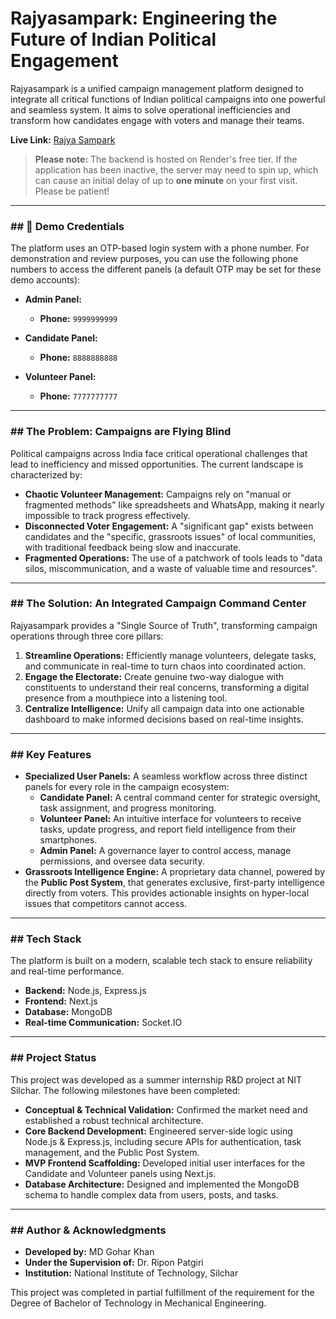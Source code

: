 # Rajyasampark: Engineering the Future of Indian Political Engagement

Rajyasampark is a unified campaign management platform designed to integrate all critical functions of Indian political campaigns into one powerful and seamless system. It aims to solve operational inefficiencies and transform how candidates engage with voters and manage their teams.

**Live Link:** [Rajya Sampark](https://rajya-sampark.vercel.app/)

> **Please note:** The backend is hosted on Render's free tier. If the application has been inactive, the server may need to spin up, which can cause an initial delay of up to **one minute** on your first visit. Please be patient!

---

### ## 🔑 Demo Credentials

The platform uses an OTP-based login system with a phone number. For demonstration and review purposes, you can use the following phone numbers to access the different panels (a default OTP may be set for these demo accounts):

* **Admin Panel:**
    * **Phone:** `9999999999`

* **Candidate Panel:**
    * **Phone:** `8888888888`

* **Volunteer Panel:**
    * **Phone:** `7777777777`

---

### ## The Problem: Campaigns are Flying Blind

Political campaigns across India face critical operational challenges that lead to inefficiency and missed opportunities. The current landscape is characterized by:

* **Chaotic Volunteer Management:** Campaigns rely on "manual or fragmented methods" like spreadsheets and WhatsApp, making it nearly impossible to track progress effectively.
* **Disconnected Voter Engagement:** A "significant gap" exists between candidates and the "specific, grassroots issues" of local communities, with traditional feedback being slow and inaccurate.
* **Fragmented Operations:** The use of a patchwork of tools leads to "data silos, miscommunication, and a waste of valuable time and resources".

---

### ## The Solution: An Integrated Campaign Command Center

Rajyasampark provides a "Single Source of Truth", transforming campaign operations through three core pillars:

1.  **Streamline Operations:** Efficiently manage volunteers, delegate tasks, and communicate in real-time to turn chaos into coordinated action.
2.  **Engage the Electorate:** Create genuine two-way dialogue with constituents to understand their real concerns, transforming a digital presence from a mouthpiece into a listening tool.
3.  **Centralize Intelligence:** Unify all campaign data into one actionable dashboard to make informed decisions based on real-time insights.

---

### ## Key Features

* **Specialized User Panels:** A seamless workflow across three distinct panels for every role in the campaign ecosystem:
    * **Candidate Panel:** A central command center for strategic oversight, task assignment, and progress monitoring.
    * **Volunteer Panel:** An intuitive interface for volunteers to receive tasks, update progress, and report field intelligence from their smartphones.
    * **Admin Panel:** A governance layer to control access, manage permissions, and oversee data security.
* **Grassroots Intelligence Engine:** A proprietary data channel, powered by the **Public Post System**, that generates exclusive, first-party intelligence directly from voters. This provides actionable insights on hyper-local issues that competitors cannot access.

---

### ## Tech Stack

The platform is built on a modern, scalable tech stack to ensure reliability and real-time performance.

* **Backend:** Node.js, Express.js
* **Frontend:** Next.js
* **Database:** MongoDB
* **Real-time Communication:** Socket.IO

---

### ## Project Status

This project was developed as a summer internship R&D project at NIT Silchar. The following milestones have been completed:

* **Conceptual & Technical Validation:** Confirmed the market need and established a robust technical architecture.
* **Core Backend Development:** Engineered server-side logic using Node.js & Express.js, including secure APIs for authentication, task management, and the Public Post System.
* **MVP Frontend Scaffolding:** Developed initial user interfaces for the Candidate and Volunteer panels using Next.js.
* **Database Architecture:** Designed and implemented the MongoDB schema to handle complex data from users, posts, and tasks.

---

### ## Author & Acknowledgments

* **Developed by:** MD Gohar Khan
* **Under the Supervision of:** Dr. Ripon Patgiri
* **Institution:** National Institute of Technology, Silchar

This project was completed in partial fulfillment of the requirement for the Degree of Bachelor of Technology in Mechanical Engineering.